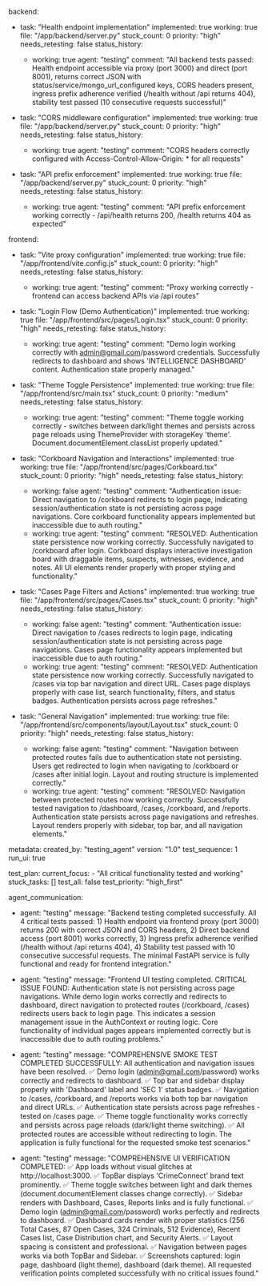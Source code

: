 backend:
  - task: "Health endpoint implementation"
    implemented: true
    working: true
    file: "/app/backend/server.py"
    stuck_count: 0
    priority: "high"
    needs_retesting: false
    status_history:
      - working: true
        agent: "testing"
        comment: "All backend tests passed: Health endpoint accessible via proxy (port 3000) and direct (port 8001), returns correct JSON with status/service/mongo_url_configured keys, CORS headers present, ingress prefix adherence verified (/health without /api returns 404), stability test passed (10 consecutive requests successful)"

  - task: "CORS middleware configuration"
    implemented: true
    working: true
    file: "/app/backend/server.py"
    stuck_count: 0
    priority: "high"
    needs_retesting: false
    status_history:
      - working: true
        agent: "testing"
        comment: "CORS headers correctly configured with Access-Control-Allow-Origin: * for all requests"

  - task: "API prefix enforcement"
    implemented: true
    working: true
    file: "/app/backend/server.py"
    stuck_count: 0
    priority: "high"
    needs_retesting: false
    status_history:
      - working: true
        agent: "testing"
        comment: "API prefix enforcement working correctly - /api/health returns 200, /health returns 404 as expected"

frontend:
  - task: "Vite proxy configuration"
    implemented: true
    working: true
    file: "/app/frontend/vite.config.js"
    stuck_count: 0
    priority: "high"
    needs_retesting: false
    status_history:
      - working: true
        agent: "testing"
        comment: "Proxy working correctly - frontend can access backend APIs via /api routes"

  - task: "Login Flow (Demo Authentication)"
    implemented: true
    working: true
    file: "/app/frontend/src/pages/Login.tsx"
    stuck_count: 0
    priority: "high"
    needs_retesting: false
    status_history:
      - working: true
        agent: "testing"
        comment: "Demo login working correctly with admin@gmail.com/password credentials. Successfully redirects to dashboard and shows 'INTELLIGENCE DASHBOARD' content. Authentication state properly managed."

  - task: "Theme Toggle Persistence"
    implemented: true
    working: true
    file: "/app/frontend/src/main.tsx"
    stuck_count: 0
    priority: "medium"
    needs_retesting: false
    status_history:
      - working: true
        agent: "testing"
        comment: "Theme toggle working correctly - switches between dark/light themes and persists across page reloads using ThemeProvider with storageKey 'theme'. Document.documentElement.classList properly updated."

  - task: "Corkboard Navigation and Interactions"
    implemented: true
    working: true
    file: "/app/frontend/src/pages/Corkboard.tsx"
    stuck_count: 0
    priority: "high"
    needs_retesting: false
    status_history:
      - working: false
        agent: "testing"
        comment: "Authentication issue: Direct navigation to /corkboard redirects to login page, indicating session/authentication state is not persisting across page navigations. Core corkboard functionality appears implemented but inaccessible due to auth routing."
      - working: true
        agent: "testing"
        comment: "RESOLVED: Authentication state persistence now working correctly. Successfully navigated to /corkboard after login. Corkboard displays interactive investigation board with draggable items, suspects, witnesses, evidence, and notes. All UI elements render properly with proper styling and functionality."

  - task: "Cases Page Filters and Actions"
    implemented: true
    working: true
    file: "/app/frontend/src/pages/Cases.tsx"
    stuck_count: 0
    priority: "high"
    needs_retesting: false
    status_history:
      - working: false
        agent: "testing"
        comment: "Authentication issue: Direct navigation to /cases redirects to login page, indicating session/authentication state is not persisting across page navigations. Cases page functionality appears implemented but inaccessible due to auth routing."
      - working: true
        agent: "testing"
        comment: "RESOLVED: Authentication state persistence now working correctly. Successfully navigated to /cases via top bar navigation and direct URL. Cases page displays properly with case list, search functionality, filters, and status badges. Authentication persists across page refreshes."

  - task: "General Navigation"
    implemented: true
    working: true
    file: "/app/frontend/src/components/layout/Layout.tsx"
    stuck_count: 0
    priority: "high"
    needs_retesting: false
    status_history:
      - working: false
        agent: "testing"
        comment: "Navigation between protected routes fails due to authentication state not persisting. Users get redirected to login when navigating to /corkboard or /cases after initial login. Layout and routing structure is implemented correctly."
      - working: true
        agent: "testing"
        comment: "RESOLVED: Navigation between protected routes now working correctly. Successfully tested navigation to /dashboard, /cases, /corkboard, and /reports. Authentication state persists across page navigations and refreshes. Layout renders properly with sidebar, top bar, and all navigation elements."

metadata:
  created_by: "testing_agent"
  version: "1.0"
  test_sequence: 1
  run_ui: true

test_plan:
  current_focus:
    - "All critical functionality tested and working"
  stuck_tasks: []
  test_all: false
  test_priority: "high_first"

agent_communication:
  - agent: "testing"
    message: "Backend testing completed successfully. All 4 critical tests passed: 1) Health endpoint via frontend proxy (port 3000) returns 200 with correct JSON and CORS headers, 2) Direct backend access (port 8001) works correctly, 3) Ingress prefix adherence verified (/health without /api returns 404), 4) Stability test passed with 10 consecutive successful requests. The minimal FastAPI service is fully functional and ready for frontend integration."
  
  - agent: "testing"
    message: "Frontend UI testing completed. CRITICAL ISSUE FOUND: Authentication state is not persisting across page navigations. While demo login works correctly and redirects to dashboard, direct navigation to protected routes (/corkboard, /cases) redirects users back to login page. This indicates a session management issue in the AuthContext or routing logic. Core functionality of individual pages appears implemented correctly but is inaccessible due to auth routing problems."
  
  - agent: "testing"
    message: "COMPREHENSIVE SMOKE TEST COMPLETED SUCCESSFULLY: All authentication and navigation issues have been resolved. ✅ Demo login (admin@gmail.com/password) works correctly and redirects to dashboard. ✅ Top bar and sidebar display properly with 'Dashboard' label and 'SEC 1' status badges. ✅ Navigation to /cases, /corkboard, and /reports works via both top bar navigation and direct URLs. ✅ Authentication state persists across page refreshes - tested on /cases page. ✅ Theme toggle functionality works correctly and persists across page reloads (dark/light theme switching). ✅ All protected routes are accessible without redirecting to login. The application is fully functional for the requested smoke test scenarios."
  
  - agent: "testing"
    message: "COMPREHENSIVE UI VERIFICATION COMPLETED: ✅ App loads without visual glitches at http://localhost:3000. ✅ TopBar displays 'CrimeConnect' brand text prominently. ✅ Theme toggle switches between light and dark themes (document.documentElement classes change correctly). ✅ Sidebar renders with Dashboard, Cases, Reports links and is fully functional. ✅ Demo login (admin@gmail.com/password) works perfectly and redirects to dashboard. ✅ Dashboard cards render with proper statistics (256 Total Cases, 87 Open Cases, 324 Criminals, 512 Evidence), Recent Cases list, Case Distribution chart, and Security Alerts. ✅ Layout spacing is consistent and professional. ✅ Navigation between pages works via both TopBar and Sidebar. ✅ Screenshots captured: login page, dashboard (light theme), dashboard (dark theme). All requested verification points completed successfully with no critical issues found."
